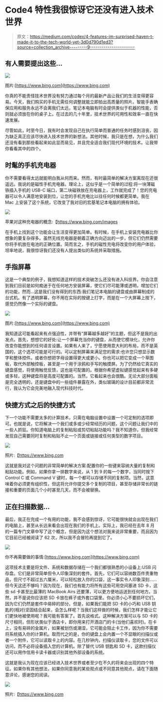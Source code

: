 # Code4 特性我很惊讶它还没有进入技术世界

> 原文：<https://medium.com/codex/4-features-im-surprised-haven-t-made-it-to-the-tech-world-yet-3d0d790d1ed3?source=collection_archive---------9----------------------->

## 有人需要提出这些…

![](img/a86145624fc8d8ccd8c72102d1db1a64.png)

图片:[https://www.bing.com](https://www.bing.com)

你真的不能责怪技术世界没有努力通过每个月的最新产品让我们的生活变得更容易。今天，我们购买的手机无需任何调整就能立即拍出高质量的照片。智能手表确保应用和服务永远不会离我们太远，笔记本电脑有时会提供类似于机器的性能，否则就必须放在你的桌子上。在过去的几十年里，技术世界的可用性和效率一直在快速发展。

尽管如此，时至今日，我有时会发现自己在执行简单而普通的任务时感到沮丧，因为缺乏真正应该尽快进入技术世界的新想法。其他时候，我只是在想，为什么我们还没有看到那些看起来如此显而易见，并且完全适合我们现代环境的技术。让我带你看看其中的四个。

## 时髦的手机充电器

你不需要看得太远就能明白我从何而来。然而，有时最简单的解决方案离现在还很遥远。我说的是磁性手机充电器。理论上，这似乎是一个简单的过程:将一块薄磁铁插入手机的 USB-C 端口，第二块磁铁放在充电器上，工作就完成了！您的充电器可以令人满意地安装到位，让您的手机充电比以往任何时候都更简单。我在 Mac 上安装了这个系统，它改变了我对旧的宏基笔记本电脑的拥有体验。

![](img/13261c0bdd9d142b13f2888fce5c204b.png)

苹果对这种充电器的概念:【https://www.bing.com/images

在手机上找到这个功能会让生活变得更加简单。有时候，在手机上安装充电器比你想象的要复杂得多。虽然无线充电器是朝着正确方向迈出的一步，但它们仍然需要你将手机放在电池的正确位置。简而言之，手机的磁性充电将改变你的用户体验，坦率地说，我很惊讶我们还没有人提出类似的系统并采取措施。

## 手指屏幕

这是一个典型的例子，我想知道这样的技术突破怎么还没有进入科技界。你会注意到我们目前是如何痴迷于在任何地方安装屏幕，使它们尽可能薄或透明，增加它们的功能，然而…这是我们没有得到的东西:我们笔记本电脑的键盘或由屏幕制成的台式机。有了透明屏幕，你不用在实际的按键上打字，而是在一个大屏幕上按下，感觉仍然像一个实际的键盘。

![](img/c69c70fe69272802d941794942e46ce9.png)

图片:[https://www.bing.com](https://www.bing.com)

我知道这可能看起来有点强迫性，并带有“屏幕越多越好”的主题，但这不是我的出发点。首先，想想它的好处:让一个屏幕充当你的键盘，从而使它模块化，允许你改变你能想到的任何语言设置。如果有人来了，宁愿使用意大利的布局，而不是英国的，这个选项可能是可行的。可以定制屏幕来满足您的需求:也许您只想显示数字和整体控件。或者你想把字母设置得更大或更小。你也可以把它变成一个草图板，取代外部触控板，甚至是一个用于涂鸦和手写的触摸屏。为了仍然给它真实的键盘感觉，将使用触觉反馈，这也是可配置的。根据你希望虚拟键感觉起来有多硬或多轻，这种键盘将是高度可配置的。当然，它看起来也会很酷。无论大部分面板是完全透明的，还是键盘中的一些组件暴露在外，类似玻璃的设计目前都非常流行，我认为它会完美地融入现代科技时代。

## **快捷方式之后的快捷方式**

下一个功能不需要太多的计算技术，只需在电脑设置中设置一个可定制的选项即可。也就是说，它将解决一个我们或多或少经常经历的问题，这个问题让我们中的一些人抓狂。你知道电脑上的复制粘贴或剪切粘贴功能吗？我不知道你，但我经常发现自己需要同时复制和粘贴不止一个页面或链接或任何类型的数字项目。

![](img/6a16cd46fcf37edb9b6710fe3fdfee39.png)

照片:【https://www.bing.com 

这就是我对这个问题的非常简单的解决方案:配置你的一些键来容纳大量的复制和粘贴功能。例如，如果你拿一排数字来说，从 1 到 9 的每一个数字，当同时按下 Control C 或 Command V 键时，每一个都可以存储不同的复制项。当然，这意味着你必须更有组织性，但这将允许你提交多个复制的项目，甚至存储非常长的链接和重要的页面几个小时甚至几天，而不会被替换。

## 正在扫描数据…

最后，我正在完成一个有用的功能，我不会感到惊讶，它可能很快就会出现在我们的电脑上，甚至从长远来看会出现在我们的手机上。实际上，我已经在去年 8 月的一篇专门文章中写了这个概念，但是因为这个想法对我来说非常重要，而且因为它目前已经被阅读了 62 次，所以我不会冒险再提到它了。

![](img/f22eccfe8328dda3fc8d9407371f8d01.png)

你不再需要做的事情:[https://www.bing.com](https://www.bing.com)

这项技术主要是将文件、系统和数据存储在一个我们都很熟悉的小设备上:USB 闪存盘。它们是非常简单但令人印象深刻的套件。首先，它们可以容纳数百件贵重物品，但尺寸不超过五六厘米，可以轻松放入你的口袋，这一事实令人印象深刻……但今天这还不够吗？因为现在，我们也有能力将所有这些可用空间塞进 SD 卡，这些 sd 卡甚至比最薄的 MacBook Airs 还要薄，可以更方便地运送到任何地方。当然，并不是说你应该把 SD 卡放在裤子或外套口袋里。你必须小心不要损坏它们，因为它们仍然是套件中易碎的部分。但是，如果我们能把 SD 卡的小巧和 USB 钥匙的(相对)坚固结合起来，会怎么样呢？当我们这样做的时候，我们怎样才能让它们更快地被使用呢？我可能有答案了。首先说格式。这种解决方案可以与 SD 卡的尺寸相同，但形状类似于酒店卡，即你用来打开酒店门的卡(当他们喜欢时)。在卡上，没有易碎的金属片，如果被划伤或潮湿，它可能会阻止卡工作，因为你不需要将系统插入你的计算机。取而代之的是，你的键盘上会内置一个不显眼的扫描仪或者一个附件，它可以读取卡上的内容。在几秒钟内，扫描仪读取卡，您的文件可以访问，而不必将设备插入您的计算机。除了替代 USB 钥匙和 SD 卡，这款扫描仪还可以用作信用卡读卡器或识别其他外部设备的系统。

这就是我认为现在应该已经进入技术世界或者至少在不久的将来会出现的四个特征。如果你有其他想法，如果你同意我的某些观点或不同意其他观点，请在下面随意评论，感谢您的阅读。

![](img/a86145624fc8d8ccd8c72102d1db1a64.png)

照片:【https://www.bing.com 